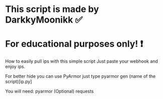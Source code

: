 # This script is made by DarkkyMoonikk ✅
# For educational purposes only! ❗

How to easily pull ips with this simple script
Just paste your webhook and enjoy ips.

For better hide you can use PyArmor
just type pyarmor gen (name of the script)[ip.py]

You will need:
  pyarmor (Optional)
  requests
